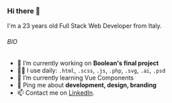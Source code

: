 ### Hi there 👋

I'm a 23 years old Full Stack Web Developer from Italy.

###### BIO
- 🔭 I’m currently working on **Boolean's final project**
- 👨‍💻 I use daily: ```.html```, ```.scss```, ```.js```, ```.php```, ```.svg```, ```.ai```, ```.psd```
- 🌱 I’m currently learning Vue Components
- 💬 Ping me about **development, design, branding**
- 📫 Contact me on [LinkedIn](https://www.linkedin.com/in/tommasodossena).

<!--
**tommasodossena/tommasodossena** is a ✨ _special_ ✨ repository because its `README.md` (this file) appears on your GitHub profile.

Here are some ideas to get you started:

- 🔭 I’m currently working on ...
- 🌱 I’m currently learning ...
- 👯 I’m looking to collaborate on ...
- 🤔 I’m looking for help with ...
- 💬 Ask me about ...
- 📫 How to reach me: ...
- 😄 Pronouns: ...
- ⚡ Fun fact: ...
-->

